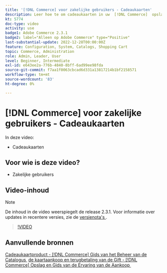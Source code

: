 ```yaml
---
title: '[!DNL Commerce] voor zakelijke gebruikers - Cadeaukaarten'
description: Leer hoe te om cadeaukaarten in uw  [!DNL Commerce]  opslag te omvatten.
kt: 5774
doc-type: video
activity: use
badge1: Adobe Commerce 2.3.1
badge2: label="Alleen op Adobe Commerce" type="Positive"
last-substantial-update: 2022-12-28T00:00:00Z
feature: Configuration, System, Catalogs, Shopping Cart
topic: Commerce, Administration
role: Admin, Leader, User
level: Beginner, Intermediate
exl-id: e643ee2a-776b-4840-8bff-6ad99ee98fda
source-git-commit: f7aa1f0063cbcad6d331a13817214b1bf2158571
workflow-type: tm+mt
source-wordcount: '83'
ht-degree: 0%

---
```


# [!DNL Commerce] voor zakelijke gebruikers - Cadeaukaarten

In deze video:

- Cadeaukaarten

## Voor wie is deze video?

- Zakelijke gebruikers

## Video-inhoud

>[!NOTE]
>
>De inhoud in de video weerspiegelt de release 2.3.1. Voor informatie over updates in recentere versies, zie de [&#x200B; versienota&#39;s &#x200B;](https://experienceleague.adobe.com/docs/commerce-operations/release/notes/overview.html?lang=nl-NL).

>[!VIDEO](https://video.tv.adobe.com/v/35959?quality=12&learn=on)

## Aanvullende bronnen

[&#x200B; Cadeaukaartproduct -  [!DNL Commerce]  Gids van het Beheer van de Catalogus &#x200B;](https://experienceleague.adobe.com/docs/commerce-admin/catalog/products/types/product-gift-card-create.html?lang=nl-NL)
[&#x200B; de kaartaankoop en terugbetaling van de Gift -  [!DNL Commerce]  Opslag en Gids van de Ervaring van de Aankoop &#x200B;](https://experienceleague.adobe.com/docs/commerce-admin/stores-sales/point-of-purchase/gift-cards/product-gift-card-workflow.html?lang=nl-NL)

